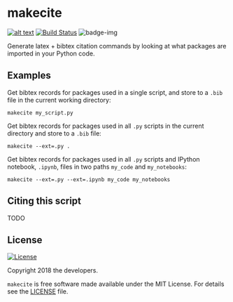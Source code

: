 # makecite
[![alt text](http://apmechev.com/img/git_repos/pylint/makecite.svg "pylint score")](https://github.com/apmechev/pylint-badge)
[![Build Status](https://travis-ci.org/adrn/makecite.svg?branch=master)](https://travis-ci.org/adrn/makecite)
![badge-img](https://img.shields.io/badge/Made%20at-%23AstroHackWeek-8063d5.svg?style=flat)

Generate latex + bibtex citation commands by looking at what packages are imported in your Python code.


## Examples

Get bibtex records for packages used in a single script, and store to a `.bib` file in the current working directory:

```
makecite my_script.py
```


Get bibtex records for packages used in all `.py` scripts in the current directory and store to a `.bib` file:

```
makecite --ext=.py .
```

Get bibtex records for packages used in all `.py` scripts and IPython notebook, `.ipynb`, files in two paths `my_code` and `my_notebooks`:

```
makecite --ext=.py --ext=.ipynb my_code my_notebooks
```


## Citing this script

TODO


## License

[![License](http://img.shields.io/badge/license-MIT-blue.svg?style=flat)](https://github.com/adrn/makecite/blob/master/LICENSE)

Copyright 2018 the developers.

`makecite` is free software made available under the MIT License. For details
see the [LICENSE](https://github.com/adrn/makecite/blob/master/LICENSE) file.

